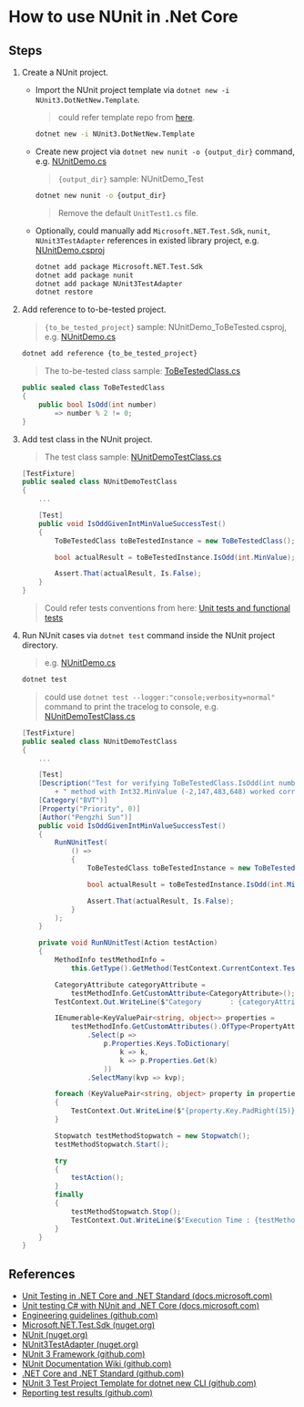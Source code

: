 # How to use NUnit in .Net Core

## Steps

1. Create a NUnit project.

    * Import the NUnit project template via `dotnet new -i NUnit3.DotNetNew.Template`.

        > could refer template repo from [here](https://github.com/nunit/dotnet-new-nunit).

        ```bash
        dotnet new -i NUnit3.DotNetNew.Template
        ```

    * Create new project via `dotnet new nunit -o {output_dir}` command, e.g. [NUnitDemo.cs](../../demos/test_demo/NUnitDemo.cs)

        > `{output_dir}` sample: NUnitDemo_Test
        ```bash
        dotnet new nunit -o {output_dir}
        ```

        > Remove the default `UnitTest1.cs` file.

    * Optionally, could manually add `Microsoft.NET.Test.Sdk`, `nunit`, `NUnit3TestAdapter` references in existed library project, e.g. [NUnitDemo.csproj](../../demos/test_demo/NUnitDemo.csproj.xml)

        ```bash
        dotnet add package Microsoft.NET.Test.Sdk
        dotnet add package nunit
        dotnet add package NUnit3TestAdapter
        dotnet restore
        ```

2. Add reference to to-be-tested project.

    > `{to_be_tested_project}` sample: NUnitDemo_ToBeTested.csproj, e.g. [NUnitDemo.cs](../../demos/test_demo/NUnitDemo.cs)

    ```bash
    dotnet add reference {to_be_tested_project}
    ```

    > The to-be-tested class sample: [ToBeTestedClass.cs](../../demos/test_demo/ToBeTestedClass.cs)

    ```csharp
    public sealed class ToBeTestedClass
    {
        public bool IsOdd(int number)
            => number % 2 != 0;
    }
    ```

3. Add test class in the NUnit project.

    > The test class sample: [NUnitDemoTestClass.cs](../../demos/test_demo/NUnitDemoTestClass.cs)

    ```csharp
    [TestFixture]
    public sealed class NUnitDemoTestClass
    {
        ...

        [Test]
        public void IsOddGivenIntMinValueSuccessTest()
        {
            ToBeTestedClass toBeTestedInstance = new ToBeTestedClass();

            bool actualResult = toBeTestedInstance.IsOdd(int.MinValue);

            Assert.That(actualResult, Is.False);
        }
    }
    ```

    > Could refer tests conventions from here: [Unit tests and functional tests](https://github.com/aspnet/Home/wiki/Engineering-guidelines#unit-tests-and-functional-tests)

4. Run NUnit cases via `dotnet test` command inside the NUnit project directory.

    > e.g. [NUnitDemo.cs](../../demos/test_demo/NUnitDemo.cs)

    ```bash
    dotnet test
    ```

    > could use `dotnet test --logger:"console;verbosity=normal"` command to print the tracelog to console, e.g. [NUnitDemoTestClass.cs](../../demos/test_demo/NUnitDemoTestClass.cs)

    ```csharp
    [TestFixture]
    public sealed class NUnitDemoTestClass
    {
        ...

        [Test]
        [Description("Test for verifying ToBeTestedClass.IsOdd(int number)"
            + " method with Int32.MinValue (-2,147,483,648) worked correctly.")]
        [Category("BVT")]
        [Property("Priority", 0)]
        [Author("Pengzhi Sun")]
        public void IsOddGivenIntMinValueSuccessTest()
        {
            RunNUnitTest(
                () =>
                {
                    ToBeTestedClass toBeTestedInstance = new ToBeTestedClass();

                    bool actualResult = toBeTestedInstance.IsOdd(int.MinValue);

                    Assert.That(actualResult, Is.False);
                }
            );
        }

        private void RunNUnitTest(Action testAction)
        {
            MethodInfo testMethodInfo =
                this.GetType().GetMethod(TestContext.CurrentContext.Test.MethodName);

            CategoryAttribute categoryAttribute =
                testMethodInfo.GetCustomAttribute<CategoryAttribute>();
            TestContext.Out.WriteLine($"Category       : {categoryAttribute.Name}");

            IEnumerable<KeyValuePair<string, object>> properties =
                testMethodInfo.GetCustomAttributes().OfType<PropertyAttribute>()
                    .Select(p =>
                        p.Properties.Keys.ToDictionary(
                            k => k,
                            k => p.Properties.Get(k)
                        ))
                    .SelectMany(kvp => kvp);

            foreach (KeyValuePair<string, object> property in properties)
            {
                TestContext.Out.WriteLine($"{property.Key.PadRight(15)}: {property.Value}");
            }

            Stopwatch testMethodStopwatch = new Stopwatch();
            testMethodStopwatch.Start();

            try
            {
                testAction();
            }
            finally
            {
                testMethodStopwatch.Stop();
                TestContext.Out.WriteLine($"Execution Time : {testMethodStopwatch.Elapsed}");
            }
        }
    }
    ```

## References

* [Unit Testing in .NET Core and .NET Standard (docs.microsoft.com)](https://docs.microsoft.com/en-us/dotnet/core/testing/)
* [Unit testing C# with NUnit and .NET Core (docs.microsoft.com)](https://docs.microsoft.com/en-us/dotnet/core/testing/unit-testing-with-nunit)
* [Engineering guidelines (github.com)](https://github.com/aspnet/Home/wiki/Engineering-guidelines#unit-tests-and-functional-tests)
* [Microsoft.NET.Test.Sdk (nuget.org)](https://www.nuget.org/packages/Microsoft.NET.Test.Sdk)
* [NUnit (nuget.org)](https://www.nuget.org/packages/NUnit/)
* [NUnit3TestAdapter (nuget.org)](https://www.nuget.org/packages/NUnit3TestAdapter/)
* [NUnit 3 Framework (github.com)](https://github.com/nunit/nunit)
* [NUnit Documentation Wiki (github.com)](https://github.com/nunit/docs/wiki)
* [.NET Core and .NET Standard (github.com)](https://github.com/nunit/docs/wiki/.NET-Core-and-.NET-Standard)
* [NUnit 3 Test Project Template for dotnet new CLI (github.com)](https://github.com/nunit/dotnet-new-nunit)
* [Reporting test results (github.com)](https://github.com/Microsoft/vstest-docs/blob/master/docs/report.md)